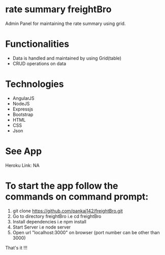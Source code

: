# rate summary freightBro

Admin Panel for maintaining the rate summary using grid.

# Functionalities

* Data is handled and maintained by using Grid(table)
* CRUD operations on data 

# Technologies
* AngularJS
* NodeJS
* Expressjs
* Bootstrap
* HTML
* CSS
* Json


# See App

Heroku Link: NA

# To start the app follow the commands on command prompt:

1) git clone https://github.com/pankaj142/freightBro.git
2) Go to directory freightBro i.e cd freightBro
3) Install dependencies i.e npm install
4) Start Server i.e node server
5) Open url "localhost:3000" on browser (port number can be other than 3000)

That's it !!!
